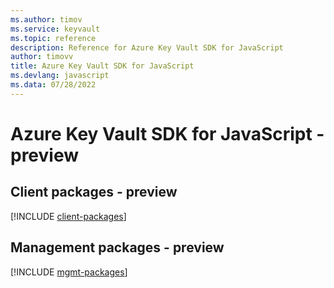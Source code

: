 ```yaml
---
ms.author: timov
ms.service: keyvault
ms.topic: reference
description: Reference for Azure Key Vault SDK for JavaScript
author: timovv
title: Azure Key Vault SDK for JavaScript
ms.devlang: javascript
ms.data: 07/28/2022
---
```

# Azure Key Vault SDK for JavaScript - preview

## Client packages - preview
[!INCLUDE [client-packages](key-vault-client-index.md)]
## Management packages - preview
[!INCLUDE [mgmt-packages](key-vault-mgmt-index.md)]